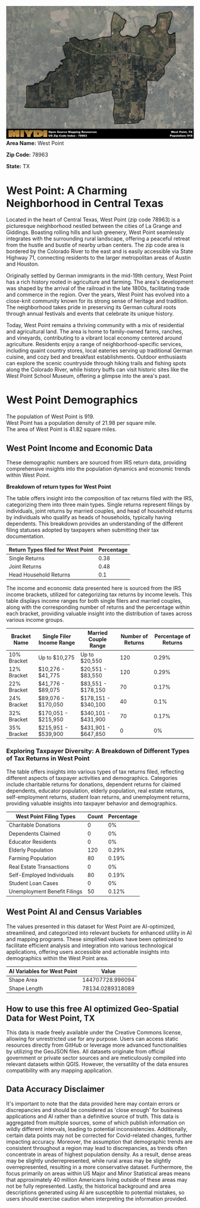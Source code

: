 ![Image Alt Text](../_images/78963.png)
**Area Name:** West Point

**Zip Code:** 78963

**State:** TX


# West Point: A Charming Neighborhood in Central Texas  

Located in the heart of Central Texas, West Point (zip code 78963) is a picturesque neighborhood nestled between the cities of La Grange and Giddings. Boasting rolling hills and lush greenery, West Point seamlessly integrates with the surrounding rural landscape, offering a peaceful retreat from the hustle and bustle of nearby urban centers. The zip code area is bordered by the Colorado River to the east and is easily accessible via State Highway 71, connecting residents to the larger metropolitan areas of Austin and Houston.

Originally settled by German immigrants in the mid-19th century, West Point has a rich history rooted in agriculture and farming. The area's development was shaped by the arrival of the railroad in the late 1800s, facilitating trade and commerce in the region. Over the years, West Point has evolved into a close-knit community known for its strong sense of heritage and tradition. The neighborhood takes pride in preserving its German cultural roots through annual festivals and events that celebrate its unique history.

Today, West Point remains a thriving community with a mix of residential and agricultural land. The area is home to family-owned farms, ranches, and vineyards, contributing to a vibrant local economy centered around agriculture. Residents enjoy a range of neighborhood-specific services, including quaint country stores, local eateries serving up traditional German cuisine, and cozy bed and breakfast establishments. Outdoor enthusiasts can explore the scenic countryside through hiking trails and fishing spots along the Colorado River, while history buffs can visit historic sites like the West Point School Museum, offering a glimpse into the area's past.

# West Point Demographics

The population of West Point is 919.  
West Point has a population density of 21.98 per square mile.  
The area of West Point is 41.82 square miles.  

## West Point Income and Economic Data

These demographic numbers are sourced from IRS return data, providing comprehensive insights into the population dynamics and economic trends within West Point.

**Breakdown of return types for West Point**

The table offers insight into the composition of tax returns filed with the IRS, categorizing them into three main types. Single returns represent filings by individuals, joint returns by married couples, and head of household returns by individuals who qualify as heads of households, typically having dependents. This breakdown provides an understanding of the different filing statuses adopted by taxpayers when submitting their tax documentation.

| Return Types filed for West Point                              | Percentage          |
|----------------------------------------------------------|---------------------|
| Single Returns                                            | 0.38 |
| Joint Returns                                             | 0.48 |
| Head Household Returns                                    | 0.1 |

The income and economic data presented here is sourced from the IRS income brackets, utilized for categorizing tax returns by income levels. This table displays income ranges for both single filers and married couples, along with the corresponding number of returns and the percentage within each bracket, providing valuable insight into the distribution of taxes across various income groups.

| Bracket Name       | Single Filer Income Range | Married Couple Range | Number of Returns | Percentage of Returns |
|--------------------|----------------------------|----------------------|-------------------|-----------------------|
| 10% Bracket        | Up to $10,275              | Up to $20,550        | 120 | 0.29% |
| 12% Bracket        | $10,276 - $41,775          | $20,551 - $83,550    | 120 | 0.29% |
| 22% Bracket        | $41,776 - $89,075          | $83,551 - $178,150   | 70 | 0.17% |
| 24% Bracket        | $89,076 - $170,050         | $178,151 - $340,100  | 40 | 0.1% |
| 32% Bracket        | $170,051 - $215,950        | $340,101 - $431,900  | 70 | 0.17% |
| 35% Bracket        | $215,951 - $539,900        | $431,901 - $647,850  | 0 | 0% |

### Exploring Taxpayer Diversity: A Breakdown of Different Types of Tax Returns in West Point

The table offers insights into various types of tax returns filed, reflecting different aspects of taxpayer activities and demographics. Categories include charitable returns for donations, dependent returns for claimed dependents, educator population, elderly population, real estate returns, self-employment returns, student loan returns, and unemployment returns, providing valuable insights into taxpayer behavior and demographics.

| West Point Filing Types                    | Count | Percentage |
|--------------------------------------|-------|------------|
| Charitable Donations                 | 0 | 0% |
| Dependents Claimed                   | 0 | 0% |
| Educator Residents                   | 0 | 0% |
| Elderly Population                   | 120 | 0.29% |
| Farming Population                   | 80 | 0.19% |
| Real Estate Transactions             | 0 | 0% |
| Self-Employed Individuals            | 80 | 0.19% |
| Student Loan Cases                   | 0 | 0% |
| Unemployment Benefit Filings         | 50 | 0.12% |

## West Point AI and Census Variables

The values presented in this dataset for West Point are AI-optimized, streamlined, and categorized into relevant buckets for enhanced utility in AI and mapping programs. These simplified values have been optimized to facilitate efficient analysis and integration into various technological applications, offering users accessible and actionable insights into demographics within the West Point area.

| AI Variables for West Point | Value |
|-------------|-------|
| Shape Area | 144707728.996094 |
| Shape Length | 78134.0289318089 |

## How to use this free AI optimized Geo-Spatial Data for West Point, TX

This data is made freely available under the Creative Commons license, allowing for unrestricted use for any purpose. Users can access static resources directly from GitHub or leverage more advanced functionalities by utilizing the GeoJSON files. All datasets originate from official government or private sector sources and are meticulously compiled into relevant datasets within QGIS. However, the versatility of the data ensures compatibility with any mapping application.

## Data Accuracy Disclaimer
It's important to note that the data provided here may contain errors or discrepancies and should be considered as 'close enough' for business applications and AI rather than a definitive source of truth. This data is aggregated from multiple sources, some of which publish information on wildly different intervals, leading to potential inconsistencies. Additionally, certain data points may not be corrected for Covid-related changes, further impacting accuracy. Moreover, the assumption that demographic trends are consistent throughout a region may lead to discrepancies, as trends often concentrate in areas of highest population density. As a result, dense areas may be slightly underrepresented, while rural areas may be slightly overrepresented, resulting in a more conservative dataset. Furthermore, the focus primarily on areas within US Major and Minor Statistical areas means that approximately 40 million Americans living outside of these areas may not be fully represented. Lastly, the historical background and area descriptions generated using AI are susceptible to potential mistakes, so users should exercise caution when interpreting the information provided.
